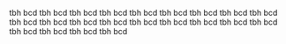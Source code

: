 tbh bcd
tbh bcd
tbh bcd
tbh bcd
tbh bcd
tbh bcd
tbh bcd
tbh bcd
tbh bcd
tbh bcd
tbh bcd
tbh bcd
tbh bcd
tbh bcd
tbh bcd
tbh bcd
tbh bcd
tbh bcd
tbh bcd
tbh bcd
tbh bcd
tbh bcd
